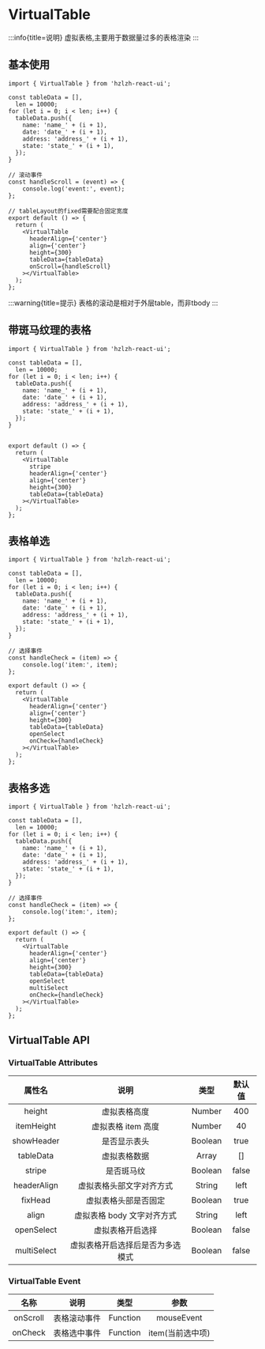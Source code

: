 # VirtualTable

:::info{title=说明}
虚拟表格,主要用于数据量过多的表格渲染
:::

## **基本使用**
```tsx
import { VirtualTable } from 'hzlzh-react-ui';

const tableData = [],
  len = 10000;
for (let i = 0; i < len; i++) {
  tableData.push({
    name: 'name_' + (i + 1),
    date: 'date_' + (i + 1),
    address: 'address_' + (i + 1),
    state: 'state_' + (i + 1),
  });
}

// 滚动事件
const handleScroll = (event) => {
    console.log('event:', event);
};

// tableLayout的fixed需要配合固定宽度
export default () => {
  return (
    <VirtualTable
      headerAlign={'center'}
      align={'center'}
      height={300}
      tableData={tableData}
      onScroll={handleScroll}
    ></VirtualTable>
  );
};
```
:::warning{title=提示}
表格的滚动是相对于外层table，而非tbody
:::

## **带斑马纹理的表格**
```tsx
import { VirtualTable } from 'hzlzh-react-ui';

const tableData = [],
  len = 10000;
for (let i = 0; i < len; i++) {
  tableData.push({
    name: 'name_' + (i + 1),
    date: 'date_' + (i + 1),
    address: 'address_' + (i + 1),
    state: 'state_' + (i + 1),
  });
}


export default () => {
  return (
    <VirtualTable
      stripe
      headerAlign={'center'}
      align={'center'}
      height={300}
      tableData={tableData}
    ></VirtualTable>
  );
};
```

## **表格单选**
```tsx
import { VirtualTable } from 'hzlzh-react-ui';

const tableData = [],
  len = 10000;
for (let i = 0; i < len; i++) {
  tableData.push({
    name: 'name_' + (i + 1),
    date: 'date_' + (i + 1),
    address: 'address_' + (i + 1),
    state: 'state_' + (i + 1),
  });
}

// 选择事件
const handleCheck = (item) => {
    console.log('item:', item);
};

export default () => {
  return (
    <VirtualTable
      headerAlign={'center'}
      align={'center'}
      height={300}
      tableData={tableData}
      openSelect
      onCheck={handleCheck}
    ></VirtualTable>
  );
};
```

## **表格多选**
```tsx
import { VirtualTable } from 'hzlzh-react-ui';

const tableData = [],
  len = 10000;
for (let i = 0; i < len; i++) {
  tableData.push({
    name: 'name_' + (i + 1),
    date: 'date_' + (i + 1),
    address: 'address_' + (i + 1),
    state: 'state_' + (i + 1),
  });
}

// 选择事件
const handleCheck = (item) => {
    console.log('item:', item);
};

export default () => {
  return (
    <VirtualTable
      headerAlign={'center'}
      align={'center'}
      height={300}
      tableData={tableData}
      openSelect
      multiSelect
      onCheck={handleCheck}
    ></VirtualTable>
  );
};
```
## **VirtualTable API**
### **VirtualTable Attributes**

|     属性名     |        说明        |   类型    |  默认值  |
|:-----------:|:----------------:|:-------:|:-----:|
|   height    |      虚拟表格高度      | Number  |  400  |
| itemHeight  |   虚拟表格 item 高度   | Number  |  40   |
| showHeader  |      是否显示表头      | Boolean | true  |
|  tableData  |      虚拟表格数据      |  Array  |  []   |
|   stripe    |      是否斑马纹       | Boolean | false |
| headerAlign |   虚拟表格头部文字对齐方式   | String  | left  |
|   fixHead   |    虚拟表格头部是否固定    | Boolean | true  |
|    align    | 虚拟表格 body 文字对齐方式 | String  | left  |
| openSelect  |     虚拟表格开启选择     | Boolean | false |
| multiSelect | 虚拟表格开启选择后是否为多选模式 | Boolean | false |

### **VirtualTable Event**

|    名称    |   说明   |    类型    |     参数      | 
|:--------:|:------:|:--------:|:-----------:|
| onScroll | 表格滚动事件 | Function | mouseEvent  |
| onCheck  | 表格选中事件 | Function | item(当前选中项) |
